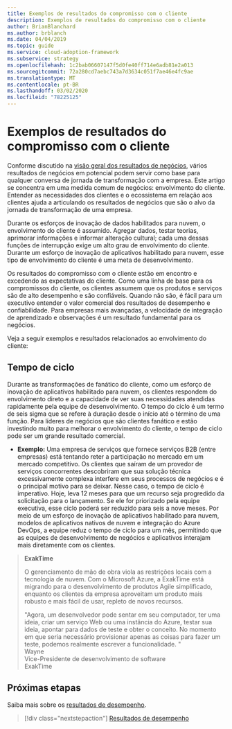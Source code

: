 ```yaml
---
title: Exemplos de resultados do compromisso com o cliente
description: Exemplos de resultados do compromisso com o cliente
author: BrianBlanchard
ms.author: brblanch
ms.date: 04/04/2019
ms.topic: guide
ms.service: cloud-adoption-framework
ms.subservice: strategy
ms.openlocfilehash: 1c2bab06607147f5d0fe40ff714e6adb81e2a013
ms.sourcegitcommit: 72a280cd7aebc743a7d3634c051f7ae46e4fc9ae
ms.translationtype: MT
ms.contentlocale: pt-BR
ms.lasthandoff: 03/02/2020
ms.locfileid: "78225125"
---
```

<!-- cSpell:ignore Exak -->

# <a name="examples-of-customer-engagement-outcomes"></a>Exemplos de resultados do compromisso com o cliente

Conforme discutido na [visão geral dos resultados de negócios](./index.md), vários resultados de negócios em potencial podem servir como base para qualquer conversa de jornada de transformação com a empresa. Este artigo se concentra em uma medida comum de negócios: envolvimento do cliente. Entender as necessidades dos clientes e o ecossistema em relação aos clientes ajuda a articulando os resultados de negócios que são o alvo da jornada de transformação de uma empresa.

Durante os esforços de inovação de dados habilitados para nuvem, o envolvimento do cliente é assumido. Agregar dados, testar teorias, aprimorar informações e informar alteração cultural; cada uma dessas funções de interrupção exige um alto grau de envolvimento do cliente. Durante um esforço de inovação de aplicativos habilitado para nuvem, esse tipo de envolvimento do cliente é uma meta de desenvolvimento.

Os resultados do compromisso com o cliente estão em encontro e excedendo as expectativas do cliente. Como uma linha de base para os compromissos do cliente, os clientes assumem que os produtos e serviços são de alto desempenho e são confiáveis. Quando não são, é fácil para um executivo entender o valor comercial dos resultados de desempenho e confiabilidade. Para empresas mais avançadas, a velocidade de integração de aprendizado e observações é um resultado fundamental para os negócios.

Veja a seguir exemplos e resultados relacionados ao envolvimento do cliente:

## <a name="cycle-time"></a>Tempo de ciclo

Durante as transformações de fanático do cliente, como um esforço de inovação de aplicativos habilitado para nuvem, os clientes respondem do envolvimento direto e a capacidade de ver suas necessidades atendidas rapidamente pela equipe de desenvolvimento. O tempo do ciclo é um termo de seis sigma que se refere à duração desde o início até o término de uma função. Para líderes de negócios que são clientes fanático e estão investindo muito para melhorar o envolvimento do cliente, o tempo de ciclo pode ser um grande resultado comercial.

- **Exemplo:** Uma empresa de serviços que fornece serviços B2B (entre empresas) está tentando reter a participação no mercado em um mercado competitivo. Os clientes que saíram de um provedor de serviços concorrentes descobriram que sua solução técnica excessivamente complexa interfere em seus processos de negócios e é o principal motivo para se deixar. Nesse caso, o tempo de ciclo é imperativo. Hoje, leva 12 meses para que um recurso seja progredido da solicitação para o lançamento. Se ele for priorizado pela equipe executiva, esse ciclo poderá ser reduzido para seis a nove meses. Por meio de um esforço de inovação de aplicativos habilitado para nuvem, modelos de aplicativos nativos de nuvem e integração do Azure DevOps, a equipe reduz o tempo de ciclo para um mês, permitindo que as equipes de desenvolvimento de negócios e aplicativos interajam mais diretamente com os clientes.

> **ExakTime**
>
> O gerenciamento de mão de obra viola as restrições locais com a tecnologia de nuvem. Com o Microsoft Azure, a ExakTime está migrando para o desenvolvimento de produtos Agile simplificado, enquanto os clientes da empresa aproveitam um produto mais robusto e mais fácil de usar, repleto de novos recursos.
>
> "Agora, um desenvolvedor pode sentar em seu computador, ter uma ideia, criar um serviço Web ou uma instância do Azure, testar sua ideia, apontar para dados de teste e obter o conceito. No momento em que seria necessário provisionar apenas as coisas para fazer um teste, podemos realmente escrever a funcionalidade. "  
> Wayne  
> Vice-Presidente de desenvolvimento de software  
> ExakTime

## <a name="next-steps"></a>Próximas etapas

Saiba mais sobre os [resultados de desempenho](./performance-outcomes.md).

> [!div class="nextstepaction"]
> [Resultados de desempenho](./performance-outcomes.md)
